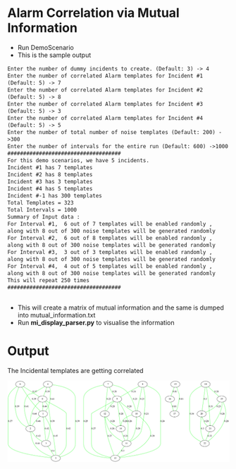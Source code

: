 # Alarm Correlation via Mutual Information 

- Run DemoScenario
- This is the sample output

 ```
 Enter the number of dummy incidents to create. (Default: 3) -> 4
Enter the number of correlated Alarm templates for Incident #1 (Default: 5) -> 7
Enter the number of correlated Alarm templates for Incident #2 (Default: 5) -> 8
Enter the number of correlated Alarm templates for Incident #3 (Default: 5) -> 3
Enter the number of correlated Alarm templates for Incident #4 (Default: 5) -> 5
Enter the number of total number of noise templates (Default: 200) ->300
Enter the number of intervals for the entire run (Default: 600) ->1000
####################################
For this demo scenarios, we have 5 incidents. 
 Incident #1 has 7 templates
 Incident #2 has 8 templates
 Incident #3 has 3 templates
 Incident #4 has 5 templates
 Incident #-1 has 300 templates
Total Templates = 323
Total Intervals = 1000
Summary of Input data :
 For Interval #1,  6 out of 7 templates will be enabled randomly , along with 8 out of 300 noise templates will be generated randomly
 For Interval #2,  6 out of 8 templates will be enabled randomly , along with 8 out of 300 noise templates will be generated randomly
 For Interval #3,  3 out of 3 templates will be enabled randomly , along with 8 out of 300 noise templates will be generated randomly
 For Interval #4,  4 out of 5 templates will be enabled randomly , along with 8 out of 300 noise templates will be generated randomly
This will repeat 250 times 
####################################


 ```

- This will create a matrix of mutual information and the same is dumped into mutual_information.txt
- Run **mi_display_parser.py** to visualise the information

# Output 

The Incidental templates are getting correlated 

![alt text](https://github.com/swatinanda/CS410-Fall2021-TeamAlpha/blob/main/SourceCode/alarm_correlation_mutual_information/mi.png)

